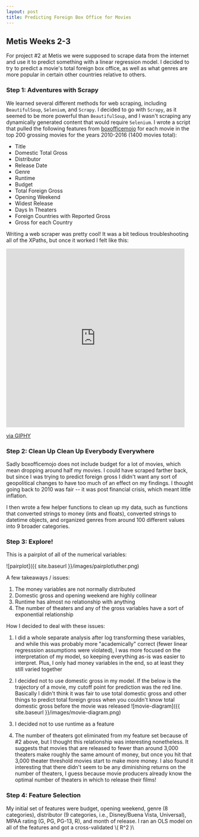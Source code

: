 ```yaml
---
layout: post
title: Predicting Foreign Box Office for Movies
---
```


## Metis Weeks 2-3

For project #2 at Metis we were supposed to scrape data from the internet and use it to predict something with a linear regression model. I decided to try to predict a movie's total foreign box office, as well as what genres are more popular in certain other countries relative to others.

### Step 1: Adventures with Scrapy

We learned several different methods for web scraping, including `BeautifulSoup`, `Selenium`, and `Scrapy`. I decided to go with `Scrapy`, as it seemed to be more powerful than `BeautifulSoup`, and I wasn't scraping any dynamically generated content that would require `Selenium`. I wrote a script that pulled the following features from [boxofficemojo](http://www.boxofficemojo.com/yearly/) for each movie in the top 200 grossing movies for the years 2010-2016 (1400 movies total):
* Title
* Domestic Total Gross
* Distributor
* Release Date
* Genre
* Runtime
* Budget
* Total Foreign Gross
* Opening Weekend
* Widest Release
* Days In Theaters
* Foreign Countries with Reported Gross
* Gross for each Country

Writing a web scraper was pretty cool! It was a bit tedious troubleshooting all of the XPaths, but once it worked I felt like this:

<iframe src="https://giphy.com/embed/o0vwzuFwCGAFO" width="480" height="480" frameBorder="0" class="giphy-embed" allowFullScreen></iframe><p><a href="https://giphy.com/gifs/cat-hacker-webs-o0vwzuFwCGAFO">via GIPHY</a></p>

### Step 2: Clean Up Clean Up Everybody Everywhere

Sadly boxofficemojo does not include budget for a lot of movies, which mean dropping around half my movies. I could have scraped farther back, but since I was trying to predict foreign gross I didn't want any sort of geopolitical changes to have too much of an effect on my findings. I thought going back to 2010 was fair -- it was post financial crisis, which meant little inflation.

I then wrote a few helper functions to clean up my data, such as functions that converted strings to money (ints and floats), converted strings to datetime objects, and organized genres from around 100 different values into 9 broader categories.

### Step 3: Explore!

This is a pairplot of all of the numerical variables:

![pairplot]({{ site.baseurl }}/images/pairplotluther.png)

A few takeaways / issues:

1. The money variables are not normally distributed
2. Domestic gross and opening weekend are highly collinear
3. Runtime has almost no relationship with anything
4. The number of theaters and any of the gross variables have a sort of exponential relationship

How I decided to deal with these issues:

1. I did a whole separate analysis after log transforming these variables, and while this was probably more "academically" correct (fewer linear regresssion assumptions were violated), I was more focused on the interpretation of my model, so keeping everything as-is was easier to interpret. Plus, I only had money variables in the end, so at least they still varied together
2. I decided not to use domestic gross in my model. If the below is the trajectory of a movie, my cutoff point for prediction was the red line. Basically I didn't think it was fair to use total domestic gross and other things to predict total foreign gross when you couldn't know total domestic gross before the movie was released
![movie-diagram]({{ site.baseurl }}/images/movie-diagram.png)

3. I decided not to use runtime as a feature
4. The number of theaters got eliminated from my feature set because of #2 above, but I thought this relationship was interesting nonetheless. It suggests that movies that are released to fewer than around 3,000 theaters make roughly the same amount of money, but once you hit that 3,000 theater threshold movies start to make more money. I also found it interesting that there didn't seem to be any diminishing returns on the number of theaters, I guess because movie producers already know the optimal number of theaters in which to release their films!

### Step 4: Feature Selection

My initial set of features were budget, opening weekend, genre (8 categories), distributor (9 categories, i.e., Disney/Buena Vista, Universal), MPAA rating (G, PG, PG-13, R), and month of release. I ran an OLS model on all of the features and got a cross-validated \\( R^2 )\\  
